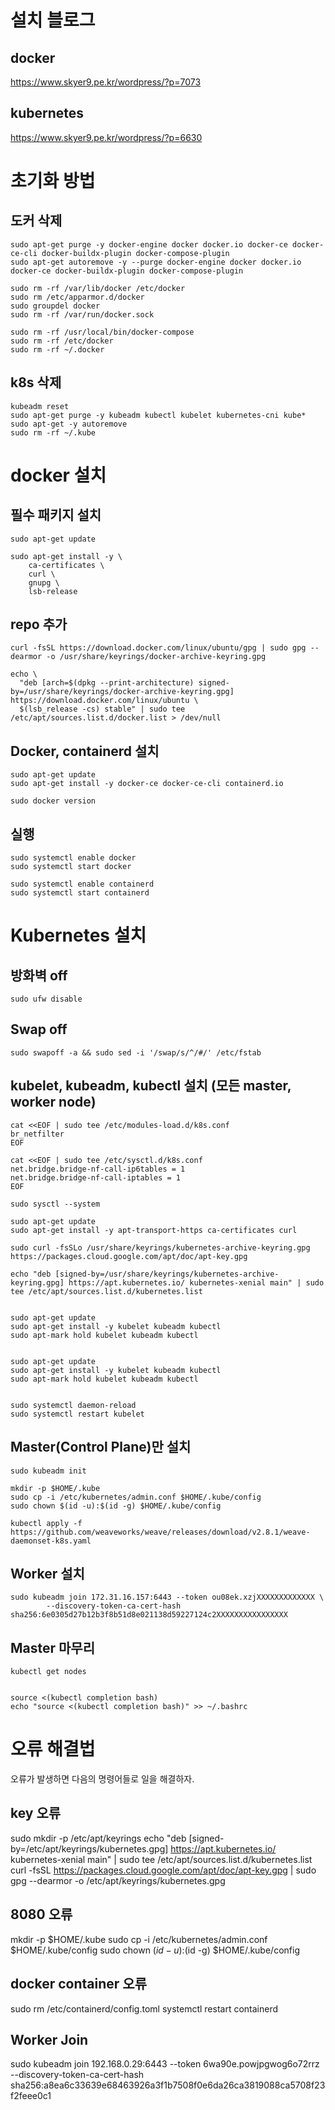 # 설치 블로그
## docker
https://www.skyer9.pe.kr/wordpress/?p=7073

## kubernetes
https://www.skyer9.pe.kr/wordpress/?p=6630

# 초기화 방법

## 도커 삭제
```
sudo apt-get purge -y docker-engine docker docker.io docker-ce docker-ce-cli docker-buildx-plugin docker-compose-plugin 
sudo apt-get autoremove -y --purge docker-engine docker docker.io docker-ce docker-buildx-plugin docker-compose-plugin 

sudo rm -rf /var/lib/docker /etc/docker
sudo rm /etc/apparmor.d/docker
sudo groupdel docker
sudo rm -rf /var/run/docker.sock

sudo rm -rf /usr/local/bin/docker-compose
sudo rm -rf /etc/docker
sudo rm -rf ~/.docker
```

## k8s 삭제
```
kubeadm reset
sudo apt-get purge -y kubeadm kubectl kubelet kubernetes-cni kube*   
sudo apt-get -y autoremove  
sudo rm -rf ~/.kube
```

# docker 설치

## 필수 패키지 설치
```
sudo apt-get update

sudo apt-get install -y \
    ca-certificates \
    curl \
    gnupg \
    lsb-release
```

## repo 추가
```
curl -fsSL https://download.docker.com/linux/ubuntu/gpg | sudo gpg --dearmor -o /usr/share/keyrings/docker-archive-keyring.gpg

echo \
  "deb [arch=$(dpkg --print-architecture) signed-by=/usr/share/keyrings/docker-archive-keyring.gpg] https://download.docker.com/linux/ubuntu \
  $(lsb_release -cs) stable" | sudo tee /etc/apt/sources.list.d/docker.list > /dev/null
```

## Docker, containerd 설치
```
sudo apt-get update
sudo apt-get install -y docker-ce docker-ce-cli containerd.io

sudo docker version
```

## 실행
```
sudo systemctl enable docker
sudo systemctl start docker

sudo systemctl enable containerd
sudo systemctl start containerd
```


# Kubernetes 설치
## 방화벽 off
```
sudo ufw disable
```

## Swap off
```
sudo swapoff -a && sudo sed -i '/swap/s/^/#/' /etc/fstab
```

## kubelet, kubeadm, kubectl 설치 (모든 master, worker node)
```
cat <<EOF | sudo tee /etc/modules-load.d/k8s.conf
br_netfilter
EOF

cat <<EOF | sudo tee /etc/sysctl.d/k8s.conf
net.bridge.bridge-nf-call-ip6tables = 1
net.bridge.bridge-nf-call-iptables = 1
EOF

sudo sysctl --system

sudo apt-get update
sudo apt-get install -y apt-transport-https ca-certificates curl

sudo curl -fsSLo /usr/share/keyrings/kubernetes-archive-keyring.gpg https://packages.cloud.google.com/apt/doc/apt-key.gpg

echo "deb [signed-by=/usr/share/keyrings/kubernetes-archive-keyring.gpg] https://apt.kubernetes.io/ kubernetes-xenial main" | sudo tee /etc/apt/sources.list.d/kubernetes.list


sudo apt-get update
sudo apt-get install -y kubelet kubeadm kubectl
sudo apt-mark hold kubelet kubeadm kubectl


sudo apt-get update
sudo apt-get install -y kubelet kubeadm kubectl
sudo apt-mark hold kubelet kubeadm kubectl


sudo systemctl daemon-reload
sudo systemctl restart kubelet
```


## Master(Control Plane)만 설치
```
sudo kubeadm init

mkdir -p $HOME/.kube
sudo cp -i /etc/kubernetes/admin.conf $HOME/.kube/config
sudo chown $(id -u):$(id -g) $HOME/.kube/config

kubectl apply -f https://github.com/weaveworks/weave/releases/download/v2.8.1/weave-daemonset-k8s.yaml

```

## Worker 설치
```
sudo kubeadm join 172.31.16.157:6443 --token ou08ek.xzjXXXXXXXXXXXXX \
        --discovery-token-ca-cert-hash sha256:6e0305d27b12b3f8b51d8e021138d59227124c2XXXXXXXXXXXXXXXX
```


## Master 마무리
```
kubectl get nodes


source <(kubectl completion bash)
echo "source <(kubectl completion bash)" >> ~/.bashrc
```

# 오류 해결법
오류가 발생하면 다음의 명령어들로 일을 해결하자. 

## key 오류
sudo mkdir -p /etc/apt/keyrings
echo "deb [signed-by=/etc/apt/keyrings/kubernetes.gpg] https://apt.kubernetes.io/ kubernetes-xenial main" | sudo tee /etc/apt/sources.list.d/kubernetes.list
curl -fsSL https://packages.cloud.google.com/apt/doc/apt-key.gpg | sudo gpg --dearmor -o /etc/apt/keyrings/kubernetes.gpg


## 8080 오류
mkdir -p $HOME/.kube
sudo cp -i /etc/kubernetes/admin.conf $HOME/.kube/config
sudo chown $(id -u):$(id -g) $HOME/.kube/config


## docker container 오류
sudo rm /etc/containerd/config.toml
systemctl restart containerd


## Worker Join
sudo kubeadm join 192.168.0.29:6443 --token 6wa90e.powjpgwog6o72rrz \
        --discovery-token-ca-cert-hash sha256:a8ea6c33639e68463926a3f1b7508f0e6da26ca3819088ca5708f23f2feee0c1 
